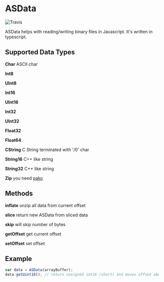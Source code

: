 # ASData

![Travis](https://travis-ci.org/dderevjanik/asdata.svg?branch=master)

ASData helps with reading/writing binary files in Javascript.
It's written in typescript.

## Supported Data Types

**Char** ASCII char

**Int8**

**UInt8**

**Int16**

**UInt16**

**Int32**

**UInt32**

**Float32**

**Float64**

**CString** C String terminated with '/0' char

**String16** C++ like string

**String32** C++ like string

**Zip** you need [pako](http://nodeca.github.io/pako/)

## Methods

**inflate** unzip all data from current offset

**slice** return new ASData from sliced data

**skip** will skip number of bytes

**getOffset** get current offset

**setOffset** set offset

## Example

```js
var data = ASData(arrayBuffer);
data.getUint16(); // return unsigned int16 (short) and moves offset about 2 bytes forward
```
